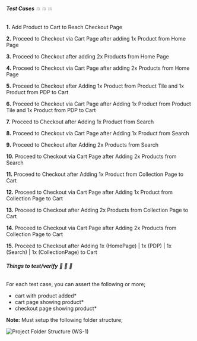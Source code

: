 ###### **Test Cases** :collision: :collision: :collision:

**1.** Add Product to Cart to Reach Checkout Page

**2.** Proceed to Checkout via Cart Page after adding 1x Product from Home Page

**3.** Proceed to Checkout after adding 2x Products from Home Page

**4.** Proceed to Checkout via Cart Page after adding 2x Products from Home Page

**5.** Proceed to Checkout after Adding 1x Product from Product Tile and 1x Product from PDP to Cart

**6.** Proceed to Checkout via Cart Page after Adding 1x Product from Product Tile and 1x Product from PDP to Cart

**7.** Proceed to Checkout after Adding 1x Product from Search

**8.** Proceed to Checkout via Cart Page after Adding 1x Product from Search

**9.** Proceed to Checkout after Adding 2x Products from Search

**10.** Proceed to Checkout via Cart Page after Adding 2x Products from Search

**11.** Proceed to Checkout after Adding 1x Product from Collection Page to Cart

**12.** Proceed to Checkout via Cart Page after Adding 1x Product from Collection Page to Cart

**13.** Proceed to Checkout after Adding 2x Products from Collection Page to Cart

**14.** Proceed to Checkout via Cart Page after Adding 2x Products from Collection Page to Cart

**15.** Proceed to Checkout after Adding 1x (HomePage) | 1x (PDP) | 1x (Search) | 1x (CollectionPage) to Cart



###### **Things to test/verify** :eyes: :eyes: :eyes:
For each test case, you can assert the following or more;
*  cart with product added*
*  cart page showing product*
*  checkout page showing product*

**Note:** Must setup the following folder structure;

![Project Folder Structure (WS-1)](https://user-images.githubusercontent.com/30585281/71846930-d1184f80-311f-11ea-9344-7ff4467e7aaa.png)
